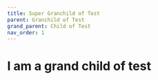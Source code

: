 ```yaml
---
title: Super Granchild of Test
parent: Granchild of Test
grand_parent: Child of Test
nav_order: 1
---
```


# I am a grand child of test
